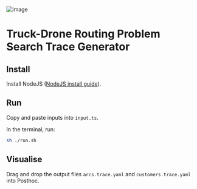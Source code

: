 ![image](https://github.com/user-attachments/assets/06c457bb-d619-4337-b3fb-e214acc807fb)

# Truck-Drone Routing Problem Search Trace Generator

## Install

Install NodeJS ([NodeJS install guide](https://nodejs.org/en/download/package-manager)).

## Run

Copy and paste inputs into `input.ts`.

In the terminal, run:

```bash
sh ./run.sh
```

## Visualise

Drag and drop the output files `arcs.trace.yaml` and `customers.trace.yaml` into Posthoc.
